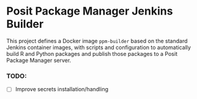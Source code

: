 # Posit Package Manager Jenkins Builder

This project defines a Docker image `ppm-builder` based on the standard Jenkins container images, with scripts and configuration to automatically build R and Python packages and publish those packages to a Posit Package Manager server.  

### TODO:
- [ ] Improve secrets installation/handling
